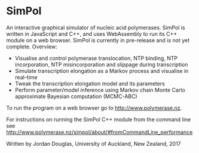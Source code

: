# SimPol

An interactive graphical simulator of nucleic acid polymerases. SimPol is written in JavaScript and C++, and uses WebAssembly to run its C++ module on a web browser. SimPol is currently in pre-release and is not yet complete. Overview:

  - Visualise and control polymerase translocation, NTP binding, NTP incorporation, NTP misincorporation and slippage during transcription
  - Simulate transcription elongation as a Markov process and visualise in real-time
  - Tweak the transcription elongation model and its parameters
  - Perform parameter/model inference using Markov chain Monte Carlo approximate Bayesian computation (MCMC-ABC)



To run the program on a web browser go to http://www.polymerase.nz. 

For instructions on running the SimPol C++ module from the command line see http://www.polymerase.nz/simpol/about/#fromCommandLine_performance



Written by Jordan Douglas, University of Auckland, New Zealand, 2017
